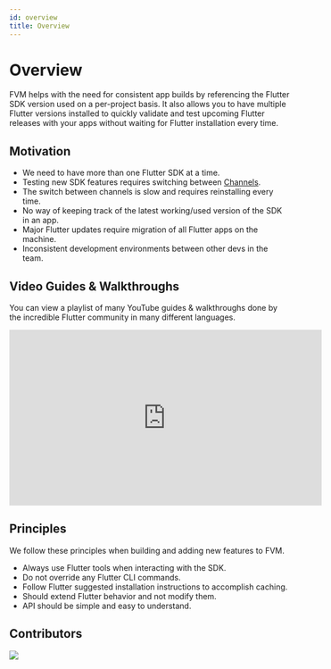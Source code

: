 ```yaml
---
id: overview
title: Overview
---
```


# Overview

FVM helps with the need for consistent app builds by referencing the Flutter SDK version used on a per-project basis. It also allows you to have multiple Flutter versions installed to quickly validate and test upcoming Flutter releases with your apps without waiting for Flutter installation every time.

## Motivation

- We need to have more than one Flutter SDK at a time.
- Testing new SDK features requires switching between [Channels](https://flutter.dev/docs/development/tools/sdk/releases).
- The switch between channels is slow and requires reinstalling every time.
- No way of keeping track of the latest working/used version of the SDK in an app.
- Major Flutter updates require migration of all Flutter apps on the machine.
- Inconsistent development environments between other devs in the team.

## Video Guides & Walkthroughs

You can view a playlist of many YouTube guides & walkthroughs done by the incredible Flutter community in many different languages.

<iframe width="560" height="315" src="https://www.youtube.com/embed/videoseries?list=PLVnlSO6aQelAAddOFQVJNoaRGZ1mMsj2Q" title="YouTube video player" frameborder="0" allow="accelerometer; autoplay; clipboard-write; encrypted-media; gyroscope; picture-in-picture" allowfullscreen></iframe>

## Principles

We follow these principles when building and adding new features to FVM.

- Always use Flutter tools when interacting with the SDK.
- Do not override any Flutter CLI commands.
- Follow Flutter suggested installation instructions to accomplish caching.
- Should extend Flutter behavior and not modify them.
- API should be simple and easy to understand.

## Contributors

<a href="https://github.com/leoafarias/fvm/graphs/contributors">
  <img src="https://contrib.rocks/image?repo=leoafarias/fvm" />
</a>
